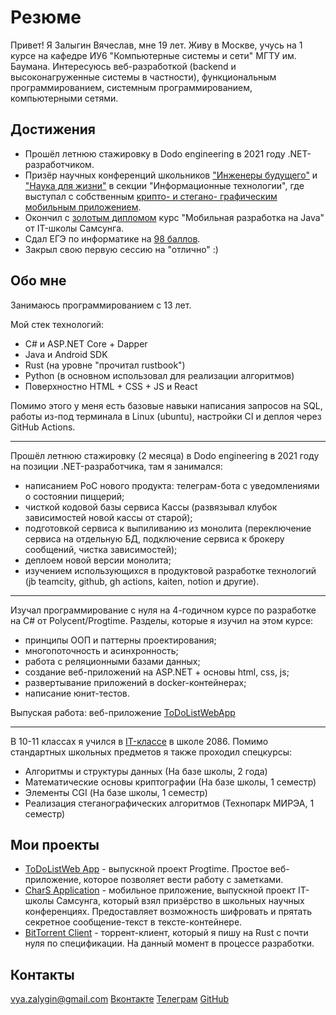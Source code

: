 # Резюме

Привет! Я Залыгин Вячеслав, мне 19 лет. Живу в Москве, учусь на 1 курсе на кафедре ИУ6 "Компьютерные системы и сети" МГТУ им. Баумана. Интересуюсь веб-разработкой (backend и высоконагруженные системы в частности), функциональным программированием, системным программированием, компьютерными сетями. 

## Достижения

* Прошёл летнюю стажировку в Dodo engineering в 2021 году .NET-разработчиком.
* Призёр научных конференций школьников ["Инженеры будущего"](https://github.com/vzalygin/aboutme/blob/master/attachments/engineers.jpg) и ["Наука для жизни"](https://github.com/vzalygin/aboutme/blob/master/attachments/science.jpg) в секции "Информационные технологии", где выступал с собственным [крипто- и стегано- графическим мобильным приложением](https://github.com/vzalygin/Chars).
* Окончил с [золотым дипломом](https://github.com/vzalygin/aboutme/blob/master/attachments/samsung.jpg) курс "Мобильная разработка на Java" от IT-школы Самсунга.
* Сдал ЕГЭ по информатике на [98 баллов](https://github.com/vzalygin/aboutme/blob/master/attachments/ege.png).
* Закрыл свою первую сессию на "отлично" :)

## Обо мне

Занимаюсь программированием c 13 лет.

Мой стек технологий:

* C# и ASP.NET Core + Dapper
* Java и Android SDK
* Rust (на уровне "прочитал rustbook")
* Python (в основном использовал для реализации алгоритмов)
* Поверхностно HTML + CSS + JS и React

Помимо этого у меня есть базовые навыки написания запросов на SQL, работы из-под терминала в Linux (ubuntu), настройки CI и деплоя через GitHub Actions. 

---

Прошёл летнюю стажировку (2 месяца) в Dodo engineering в 2021 году на позиции .NET-разработчика, там я занимался:

* написанием PoC нового продукта: телеграм-бота с уведомлениями о состоянии пиццерий;
* чисткой кодовой базы сервиса Кассы (развязывал клубок зависимостей новой кассы от старой); 
* подготовкой сервиса к выпиливанию из монолита (переключение сервиса на отдельную БД, подключение сервиса к брокеру сообщений, чистка зависимостей);
* деплоем новой версии монолита;
* изучением использующихся в продуктовой разработке технологий (jb teamcity, github, gh actions, kaiten, notion и другие).

---

Изучал программирование с нуля на 4-годичном курсе по разработке на C# от Polycent/Progtime. Разделы, которые я изучил на этом курсе:

* принципы ООП и паттерны проектирования;
* многопоточность и асинхронность;
* работа с реляционными базами данных;
* создание веб-приложений на ASP.NET + основы html, css, js;
* развертывание приложений в docker-контейнерах;
* написание юнит-тестов. 

Выпуская работа: веб-приложение [ToDoListWebApp](https://github.com/vzalygin/TODOListWebApp)

---

В 10-11 классах я учился в [IT-классе](https://profil.mos.ru/it/o-proekte.html) в школе 2086. Помимо стандартных школьных предметов я также проходил спецкурсы:

* Алгоритмы и структуры данных (На базе школы, 2 года)
* Математические основы криптографии (На базе школы, 1 семестр)
* Элементы CGI (На базе школы, 1 семестр)
* Реализация стеганографических алгоритмов (Технопарк МИРЭА, 1 семестр)

## Мои проекты

* [ToDoListWeb App](https://github.com/vzalygin/TODOListWebApp) - выпускной проект Progtime. Простое веб-приложение, которое позволяет вести работу с заметками.
* [CharS Application](https://github.com/vzalygin/Chars) - мобильное приложение, выпускной проект IT-школы Самсунга, который взял призёрство в школьных научных конференциях. Предоставляет возможность шифровать и прятать секретное сообщение-текст в тексте-контейнере.
* [BitTorrent Client](https://github.com/vzalygin/bittorrent_client) - торрент-клиент, который я пишу на Rust с почти нуля по спецификации. На данный момент в процессе разработки.

## Контакты

[vya.zalygin@gmail.com](vya.zalygin@gmail.com)
[Вконтакте](https://vk.com/v_zalygin)
[Телеграм](https://t.me/v_zalygin)
[GitHub](https://github.com/vzalygin)
